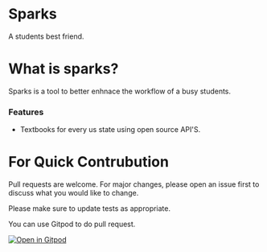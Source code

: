 # Sparks
A students best friend.

# What is sparks?
Sparks is a tool to better enhnace the workflow of a busy students.

### Features

- Textbooks for every us state using open source API'S.

# For Quick Contrubution
Pull requests are welcome. For major changes, please open an issue first to discuss what you would like to change.

Please make sure to update tests as appropriate.

You can use Gitpod to do pull request.

[![Open in Gitpod](https://gitpod.io/button/open-in-gitpod.svg)](https://lime-rook-gxfnyuvm.ws-us03.gitpod.io/#/workspace/Spark-Book
)